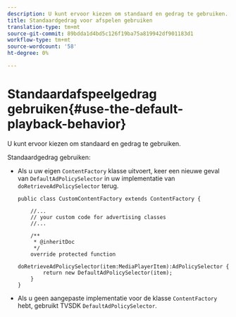 ```yaml
---
description: U kunt ervoor kiezen om standaard en gedrag te gebruiken.
title: Standaardgedrag voor afspelen gebruiken
translation-type: tm+mt
source-git-commit: 89bdda1d4bd5c126f19ba75a819942df901183d1
workflow-type: tm+mt
source-wordcount: '58'
ht-degree: 0%

---
```



# Standaardafspeelgedrag gebruiken{#use-the-default-playback-behavior}

U kunt ervoor kiezen om standaard en gedrag te gebruiken.

Standaardgedrag gebruiken:

* Als u uw eigen `ContentFactory` klasse uitvoert, keer een nieuwe geval van `DefaultAdPolicySelector` in uw implementatie van `doRetrieveAdPolicySelector` terug.

   ```
   public class CustomContentFactory extends ContentFactory { 
   
       //... 
       // your custom code for advertising classes 
       //... 
   
       /** 
        * @inheritDoc 
        */ 
       override protected function  
         doRetrieveAdPolicySelector(item:MediaPlayerItem):AdPolicySelector { 
           return new DefaultAdPolicySelector(item); 
       } 
   }
   ```

* Als u geen aangepaste implementatie voor de klasse `ContentFactory` hebt, gebruikt TVSDK `DefaultAdPolicySelector`.
